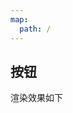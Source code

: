 ```yaml
---
map:
  path: /
---
```


## 按钮

渲染效果如下

<demo src="./demo.vue"
  title="Demo 演示"
  desc="这是一个 Demo 渲染示例">
</demo>

<API src="../button.vue" lang="zh"></API>
